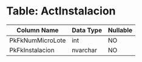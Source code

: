 # Table: ActInstalacion

| Column Name | Data Type | Nullable |
|-------------|-----------|----------|
| PkFkNumMicroLote | int | NO |
| PkFkInstalacion | nvarchar | NO |
